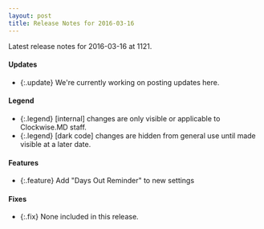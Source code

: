 ```yaml
---
layout: post
title: Release Notes for 2016-03-16
---
```


Latest release notes for 2016-03-16 at 1121.

<div class='updates' markdown='1'>

#### Updates

- {:.update} We're currently working on posting updates here.

</div>

<div class='legend' markdown='1'>

#### Legend

- {:.legend} [internal] changes are only visible or applicable to Clockwise.MD staff.
- {:.legend} [dark code] changes are hidden from general use until made visible at a later date.

</div>

<div class='features' markdown='1'>

#### Features

- {:.feature} Add "Days Out Reminder" to new settings

</div>

<div class='fixes' markdown='1'>

#### Fixes

- {:.fix} None included in this release.

</div>
